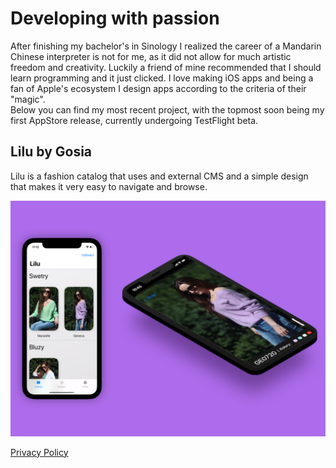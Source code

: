<h1>Developing with passion</h1>
<body>After finishing my bachelor's in Sinology I realized the career of a Mandarin Chinese interpreter is not for me, as it did not allow for much artistic freedom and creativity. Luckily a friend of mine recommended that I should learn programming and it just clicked. I love making iOS apps and being a fan of Apple's ecosystem I design apps according to the criteria of their "magic".<br>  Below you can find my most recent project, with the topmost soon being my first AppStore release, currently undergoing TestFlight beta.</body>

<h2>Lilu by Gosia</h2>
<body>Lilu is a fashion catalog that uses and external CMS and a simple design that makes it very easy to navigate and browse.</body><br>

![Liluss.png](Liluss.png)


[Privacy Policy](/privacy-policy.md)
